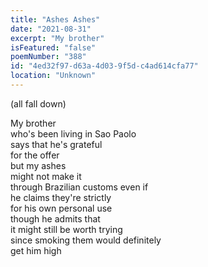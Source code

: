 ```yaml
---
title: "Ashes Ashes"
date: "2021-08-31"
excerpt: "My brother"
isFeatured: "false"
poemNumber: "388"
id: "4ed32f97-d63a-4d03-9f5d-c4ad614cfa77"
location: "Unknown"
---
```


(all fall down)

My brother  
who's been living in Sao Paolo  
says that he's grateful  
for the offer  
but my ashes  
might not make it  
through Brazilian customs even if  
he claims they're strictly  
for his own personal use  
though he admits that  
it might still be worth trying  
since smoking them would definitely  
get him high

